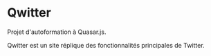 # Qwitter

Projet d'autoformation à Quasar.js.

Qwitter est un site réplique des fonctionnalités principales de Twitter.
